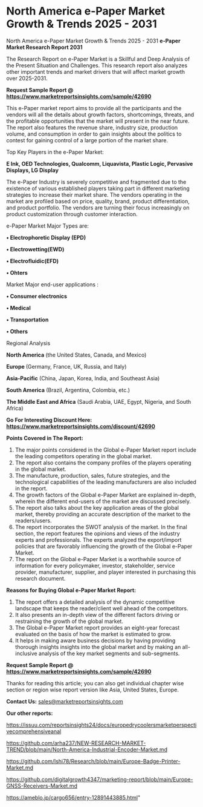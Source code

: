 # North America e-Paper Market Growth & Trends 2025 - 2031
 North America e-Paper Market Growth & Trends 2025 - 2031
<strong>e-Paper Market Research Report 2031</strong>

The Research Report on e-Paper Market is a Skillful and Deep Analysis of the Present Situation and Challenges. This research report also analyzes other important trends and market drivers that will affect market growth over 2025-2031.

<strong>Request Sample Report @ <a href=https://www.marketreportsinsights.com/sample/42690>https://www.marketreportsinsights.com/sample/42690</a></strong>

This e-Paper market report aims to provide all the participants and the vendors will all the details about growth factors, shortcomings, threats, and the profitable opportunities that the market will present in the near future. The report also features the revenue share, industry size, production volume, and consumption in order to gain insights about the politics to contest for gaining control of a large portion of the market share.

Top Key Players in the e-Paper Market:

<strong>E Ink, OED Technologies, Qualcomm, Liquavista, Plastic Logic, Pervasive Displays, LG Display</strong>

The e-Paper Industry is severely competitive and fragmented due to the existence of various established players taking part in different marketing strategies to increase their market share. The vendors operating in the market are profiled based on price, quality, brand, product differentiation, and product portfolio. The vendors are turning their focus increasingly on product customization through customer interaction.

e-Paper Market Major Types are:

<strong>•  Electrophoretic Display (EPD)

•  Electrowetting(EWD)

•  Electrofluidic(EFD)

•  Ohters</strong>

Market Major end-user applications :

<strong>•  Consumer electronics

•  Medical

•  Transportation

•  Others</strong>

Regional Analysis

</u><strong><b>North America</b></strong> (the United States, Canada, and Mexico)

<strong><b>Europe </b></strong>(Germany, France, UK, Russia, and Italy)

<strong><b>Asia-Pacific</b></strong> (China, Japan, Korea, India, and Southeast Asia)

<strong><b>South America</b></strong> (Brazil, Argentina, Colombia, etc.)

<strong><b>The Middle East and Africa</b></strong> (Saudi Arabia, UAE, Egypt, Nigeria, and South Africa)

<strong>Go For Interesting Discount Here: <a href=https://www.marketreportsinsights.com/discount/42690>https://www.marketreportsinsights.com/discount/42690</a></strong>

<strong>Points Covered in The Report:</strong>
<ol>
  <li>The major points considered in the Global e-Paper Market report include the leading competitors operating in the global market.</li>
  <li>The report also contains the company profiles of the players operating in the global market.</li>
  <li>The manufacture, production, sales, future strategies, and the technological capabilities of the leading manufacturers are also included in the report.</li>
  <li>The growth factors of the Global e-Paper Market are explained in-depth, wherein the different end-users of the market are discussed precisely.</li>
  <li>The report also talks about the key application areas of the global market, thereby providing an accurate description of the market to the readers/users.</li>
  <li>The report incorporates the SWOT analysis of the market. In the final section, the report features the opinions and views of the industry experts and professionals. The experts analyzed the export/import policies that are favorably influencing the growth of the Global e-Paper Market.</li>
  <li>The report on the Global e-Paper Market is a worthwhile source of information for every policymaker, investor, stakeholder, service provider, manufacturer, supplier, and player interested in purchasing this research document.</li>
</ol>
<strong>Reasons for Buying Global e-Paper Market Report:</strong>

<ol>
  <li>The report offers a detailed analysis of the dynamic competitive landscape that keeps the reader/client well ahead of the competitors.</li>
  <li>It also presents an in-depth view of the different factors driving or restraining the growth of the global market.</li>
  <li>The Global e-Paper Market report provides an eight-year forecast evaluated on the basis of how the market is estimated to grow.</li>
  <li>It helps in making aware business decisions by having providing thorough insights insights into the global market and by making an all-inclusive analysis of the key market segments and sub-segments.</li>
</ol>
<strong>Request Sample Report @ <a href=https://www.marketreportsinsights.com/sample/42690>https://www.marketreportsinsights.com/sample/42690</a></strong>


Thanks for reading this article; you can also get individual chapter wise section or region wise report version like Asia, United States, Europe.

<strong>Contact Us:</strong>
sales@marketreportsinsights.com

<strong>Our other reports:</strong>

<a href=https://issuu.com/reportsinsights24/docs/europedrycoolersmarketperspectivecomprehensiveanal>https://issuu.com/reportsinsights24/docs/europedrycoolersmarketperspectivecomprehensiveanal</a>

<a href=https://github.com/arha237/NEW-RESEARCH-MARKET-TREND/blob/main/North-America-Industrial-Encoder-Market.md>https://github.com/arha237/NEW-RESEARCH-MARKET-TREND/blob/main/North-America-Industrial-Encoder-Market.md</a>

<a href=https://github.com/Ishi78/Research/blob/main/Europe-Badge-Printer-Market.md>https://github.com/Ishi78/Research/blob/main/Europe-Badge-Printer-Market.md</a>

<a href=https://github.com/digitalgrowth4347/marketing-report/blob/main/Europe-GNSS-Receivers-Market.md>https://github.com/digitalgrowth4347/marketing-report/blob/main/Europe-GNSS-Receivers-Market.md</a>

<a href=https://ameblo.jp/cargo656/entry-12891443885.html>https://ameblo.jp/cargo656/entry-12891443885.html</a>"
